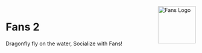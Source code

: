 <img align="right" width="100px" src="https://github.com/medz/fans/raw/master/public/fans.svg" alt="Fans Logo">

# Fans 2

Dragonfly fly on the water, Socialize with Fans!

